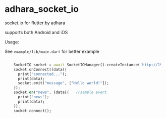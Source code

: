# adhara_socket_io

socket.io for flutter by adhara

supports both Android and iOS


Usage:

See `example/lib/main.dart` for better example

```dart

    SocketIO socket = await SocketIOManager().createInstance('http://192.168.1.2:7000/');       //TODO change the port  accordingly
    socket.onConnect((data){
      print("connected...");
      print(data);
      socket.emit("message", ["Hello world!"]);
    });
    socket.on("news", (data){   //sample event
      print("news");
      print(data);
    });
    socket.connect();

```